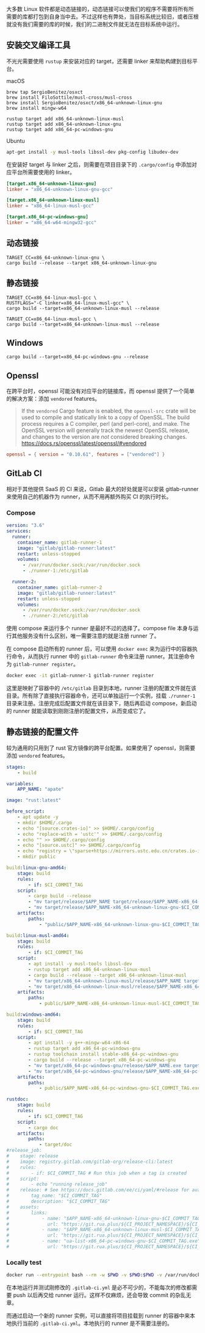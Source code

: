 大多数 Linux 软件都是动态链接的，动态链接可以使我们的程序不需要将所有所需要的库都打包到自身当中去。不过这样也有弊处，当目标系统比较旧，或者压根就没有我们需要的库的时候，我们的二进制文件就无法在目标系统中运行。

## 安装交叉编译工具

不光光需要使用 `rustup` 来安装对应的 target，还需要 linker 来帮助构建到目标平台。

macOS

```
brew tap SergioBenitez/osxct
brew install FiloSottile/musl-cross/musl-cross
brew install SergioBenitez/osxct/x86_64-unknown-linux-gnu
brew install mingw-w64
```

```
rustup target add x86_64-unknown-linux-musl
rustup target add x86_64-unknown-linux-gnu
rustup target add x86_64-pc-windows-gnu
```

Ubuntu

```bash
apt-get install -y musl-tools libssl-dev pkg-config libudev-dev
```

在安装好 target 与 linker 之后，则需要在项目目录下的 `.cargo/config` 中添加对应平台所需要使用的 linker。

```toml
[target.x86_64-unknown-linux-gnu]  
linker = "x86_64-unknown-linux-gnu-gcc"

[target.x86_64-unknown-linux-musl]
linker = "x86_64-linux-musl-gcc"

[target.x86_64-pc-windows-gnu]
linker = "x86_64-w64-mingw32-gcc"
```

## 动态链接

```
TARGET_CC=x86_64-unknown-linux-gnu \
cargo build --release --target x86_64-unknown-linux-gnu
```

## 静态链接

```
TARGET_CC=x86_64-linux-musl-gcc \
RUSTFLAGS="-C linker=x86_64-linux-musl-gcc" \
cargo build --target=x86_64-unknown-linux-musl --release
```

```
TARGET_CC=x86_64-linux-musl-gcc \
cargo build --target=x86_64-unknown-linux-musl --release
```

## Windows

```
cargo build --target=x86_64-pc-windows-gnu --release
```

## Openssl

在跨平台时，openssl 可能没有对应平台的链接库，而 openssl 提供了一个简单的解决方案：添加 `vendored` features。

> If the `vendored` Cargo feature is enabled, the `openssl-src` crate will be used to compile and statically link to a copy of OpenSSL. The build process requires a C compiler, perl (and perl-core), and make. The OpenSSL version will generally track the newest OpenSSL release, and changes to the version are _not_ considered breaking changes.
> https://docs.rs/openssl/latest/openssl/#vendored

```toml
openssl = { version = "0.10.61", features = ["vendored"] }
```

## GitLab CI

相对于其他提供 SaaS 的 CI 来说，Gitlab 最大的好处就是可以安装 gitlab-runner 来使用自己的机器作为 runner，从而不用再额外购买 CI 的执行时长。
### Compose

```yml
version: "3.6"
services:
  runner:
    container_name: gitlab-runner-1
    image: "gitlab/gitlab-runner:latest"
    restart: unless-stopped
    volumes:
      - /var/run/docker.sock:/var/run/docker.sock
      - ./runner-1:/etc/gitlab

  runner-2:
    container_name: gitlab-runner-2
    image: "gitlab/gitlab-runner:latest"
    restart: unless-stopped
    volumes:
      - /var/run/docker.sock:/var/run/docker.sock
      - ./runner-2:/etc/gitlab
```

使用 compose 来运行多个 runner 是最好不过的选择了。compose file 本身与运行其他服务没有什么区别，唯一需要注意的就是注册 runner 了。

在 compose 启动所有的 runner 后，可以使用 `docker exec` 来为运行中的容器执行命令，从而执行 runner 中的 `gitlab-runner` 命令来注册 runner。其注册命令为 `gitlab-runner register`。

```bash
docker exec -it gitlab-runner-1 gitlab-runner register
```

这里是映射了容器中的 `/etc/gitlab` 目录到本地，runner 注册的配置文件就在该目录。所有除了直接执行容器命令，还可以单独运行一个实例，挂载 `./runner-1` 目录来注册。注册完成后配置文件就在该目录下，随后再启动 compose，新启动的 runner 就能读取到刚刚注册的配置文件，从而变成它了。

## 静态链接的配置文件

较为通用的只用到了 rust 官方镜像的跨平台配置。如果使用了 openssl，则需要添加 `vendored` features。

```YAML
stages:
    - build

variables:
    APP_NAME: "apate"

image: "rust:latest"

before_script:
    - apt update -y
    - mkdir $HOME/.cargo
    - echo "[source.crates-io]" >> $HOME/.cargo/config
    - echo "replace-with = 'ustc'" >> $HOME/.cargo/config
    - echo "" >> $HOME/.cargo/config
    - echo "[source.ustc]" >> $HOME/.cargo/config
    - echo "registry = \"sparse+https://mirrors.ustc.edu.cn/crates.io-index/\"" >> $HOME/.cargo/config
    - mkdir public

build:linux-gnu-amd64:
    stage: build
    rules:
        - if: $CI_COMMIT_TAG
    script:
        - cargo build --release
        - "mv target/release/$APP_NAME target/release/$APP_NAME-x86_64-unknown-linux-gnu-$CI_COMMIT_TAG"
        - "mv target/release/$APP_NAME-x86_64-unknown-linux-gnu-$CI_COMMIT_TAG public/"
    artifacts:
        paths:
            - "public/$APP_NAME-x86_64-unknown-linux-gnu-$CI_COMMIT_TAG"

build:linux-musl-amd64:
    stage: build
    rules:
        - if: $CI_COMMIT_TAG
    script:
        - apt install -y musl-tools libssl-dev
        - rustup target add x86_64-unknown-linux-musl
        - cargo build --release --target x86_64-unknown-linux-musl
        - "mv target/x86_64-unknown-linux-musl/release/$APP_NAME target/x86_64-unknown-linux-musl/release/$APP_NAME-x86_64-unknown-linux-musl-$CI_COMMIT_TAG"
        - "mv target/x86_64-unknown-linux-musl/release/$APP_NAME-x86_64-unknown-linux-musl-$CI_COMMIT_TAG public/"
    artifacts:
        paths:
            - public/$APP_NAME-x86_64-unknown-linux-musl-$CI_COMMIT_TAG

build:windows-amd64:
    stage: build
    rules:
        - if: $CI_COMMIT_TAG
    script:
        - apt install -y g++-mingw-w64-x86-64
        - rustup target add x86_64-pc-windows-gnu
        - rustup toolchain install stable-x86_64-pc-windows-gnu
        - cargo build --release --target x86_64-pc-windows-gnu
        - "mv target/x86_64-pc-windows-gnu/release/$APP_NAME.exe target/x86_64-pc-windows-gnu/release/$APP_NAME-x86_64-pc-windows-gnu-$CI_COMMIT_TAG.exe"
        - "mv target/x86_64-pc-windows-gnu/release/$APP_NAME-x86_64-pc-windows-gnu-$CI_COMMIT_TAG.exe public/"
    artifacts:
        paths:
            - public/$APP_NAME-x86_64-pc-windows-gnu-$CI_COMMIT_TAG.exe

rustdoc:
    stage: build
    rules:
        - if: $CI_COMMIT_TAG
    script:
        - cargo doc
    artifacts:
        paths:
            - target/doc
#release_job:
#    stage: release
#    image: registry.gitlab.com/gitlab-org/release-cli:latest
#    rules:
#        - if: $CI_COMMIT_TAG # Run this job when a tag is created
#    script:
#        - echo "running release_job"
#    release: # See https://docs.gitlab.com/ee/ci/yaml/#release for available properties
#        tag_name: "$CI_COMMIT_TAG"
#        description: "$CI_COMMIT_TAG"
#    assets:
#        links:
#            - name: "$APP_NAME-x86_64-unknown-linux-gnu-$CI_COMMIT_TAG"
#              url: "https://git.rua.plus/${CI_PROJECT_NAMESPACE}/${CI_PROJECT_NAME}/cw/-/jobs/${CI_JOB_ID}/artifacts/file/public/$APP_NAME-x86_64-unknown-linux-gnu-$CI_COMMIT_TAG"
#            - name: "$APP_NAME-x86_64-unknown-linux-musl-$CI_COMMIT_TAG"
#              url: "https://git.rua.plus/${CI_PROJECT_NAMESPACE}/${CI_PROJECT_NAME}/cw/-/jobs/${CI_JOB_ID}/artifacts/file/public/$APP_NAME-x86_64-unknown-linux-musl-$CI_COMMIT_TAG"
#            - name: "ua-list-x86_64-pc-windows-gnu-$CI_COMMIT_TAG.exe"
#              url: "https://git.rua.plus/${CI_PROJECT_NAMESPACE}/${CI_PROJECT_NAME}/cw/-/jobs/${CI_JOB_ID}/artifacts/file/public/ua-list-x86_64-pc-windows-gnu-$CI_COMMIT_TAG.exe"
```

### Locally test

```bash
docker run --entrypoint bash --rm -w $PWD -v $PWD:$PWD -v /var/run/docker.sock:/var/run/docker.sock gitlab/gitlab-runner:latest -c 'git config --global --add safe.directory "*";gitlab-runner exec docker build:linux-musl-amd64'
```

在本地运行并测试刚修改的 `.gitlab-ci.yml` 是必不可少的，不能每次的修改都需要 push 以后再交给 runner 运行。这样不仅麻烦，还会导致 commit 的杂乱无章。

而通过启动一个新的 runner 实例，可以直接将项目挂载到 runner 的容器中来本地执行当前的 `.gitlab-ci.yml`。本地执行的 runner 是不需要注册的。